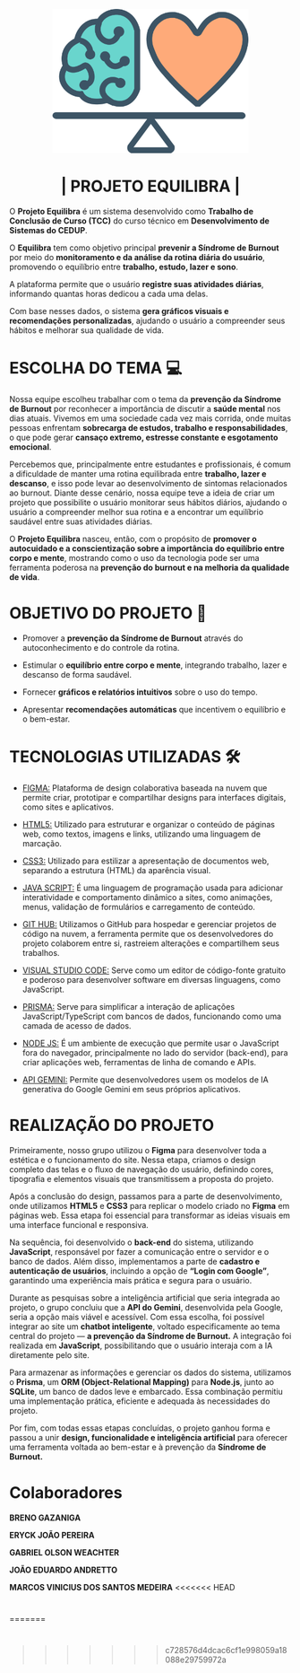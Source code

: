<p align="center">
  <img src="https://raw.githubusercontent.com/brenogazaniga/projeto/1409f377412c1390893e934fa66b66206c1afa4b/assets/img/logo.svg" width="350
  ">
</p>

<h1 align="center">| PROJETO EQUILIBRA | </h1>

O **Projeto Equilibra** é um sistema desenvolvido como **Trabalho de Conclusão de Curso (TCC)** do curso técnico em **Desenvolvimento de Sistemas do CEDUP**.

O **Equilibra** tem como objetivo principal **prevenir a Síndrome de Burnout** por meio do **monitoramento e da análise da rotina diária do usuário**, promovendo o equilíbrio entre **trabalho, estudo, lazer e sono**.

A plataforma permite que o usuário **registre suas atividades diárias**, informando quantas horas dedicou a cada uma delas.  

Com base nesses dados, o sistema **gera gráficos visuais e recomendações personalizadas**, ajudando o usuário a compreender seus hábitos e melhorar sua qualidade de vida.

# ESCOLHA DO TEMA 💻
Nossa equipe escolheu trabalhar com o tema da **prevenção da Síndrome de Burnout** por reconhecer a importância de discutir a **saúde mental** nos dias atuais. Vivemos em uma sociedade cada vez mais corrida, onde muitas pessoas enfrentam **sobrecarga de estudos, trabalho e responsabilidades**, o que pode gerar **cansaço extremo, estresse constante e esgotamento emocional**.

Percebemos que, principalmente entre estudantes e profissionais, é comum a dificuldade de manter uma rotina equilibrada entre **trabalho, lazer e descanso**, e isso pode levar ao desenvolvimento de sintomas relacionados ao burnout. Diante desse cenário, nossa equipe teve a ideia de criar um projeto que possibilite o usuário monitorar seus hábitos diários, ajudando o usuário a compreender melhor sua rotina e a encontrar um equilíbrio saudável entre suas atividades diárias.

O **Projeto Equilibra** nasceu, então, com o propósito de **promover o autocuidado e a conscientização sobre a importância do equilíbrio entre corpo e mente**, mostrando como o uso da tecnologia pode ser uma ferramenta poderosa na **prevenção do burnout e na melhoria da qualidade de vida**.



# OBJETIVO DO PROJETO 🎯

-   Promover a **prevenção da Síndrome de Burnout** através do autoconhecimento e do controle da rotina.
    
-   Estimular o **equilíbrio entre corpo e mente**, integrando trabalho, lazer e descanso de forma saudável.
    
-   Fornecer **gráficos e relatórios intuitivos** sobre o uso do tempo.
    
-   Apresentar **recomendações automáticas** que incentivem o equilíbrio e o bem-estar.

# TECNOLOGIAS UTILIZADAS 🛠️

- [FIGMA:](https://www.figma.com/design/G9X2GCtuXTVw1uxUnfd48z/Projeto-Equilibra?node-id=6-29&t=94KohihUETQijVJt-1) Plataforma de design colaborativa baseada na nuvem que permite criar, prototipar e compartilhar designs para interfaces digitais, como sites e aplicativos.                                                                                                                                                              

- [HTML5:](https://developer.mozilla.org/pt-BR/docs/Web/HTML) Utilizado para estruturar e organizar o conteúdo de páginas web, como textos, imagens e links, utilizando uma linguagem de marcação.

- [CSS3:](https://www.devmedia.com.br/guia/css/38149) Utilizado para estilizar a apresentação de documentos web, separando a estrutura (HTML) da aparência visual.

-  [JAVA SCRIPT:](https://developer.mozilla.org/pt-BR/docs/Web/JavaScript) É uma linguagem de programação usada para adicionar interatividade e comportamento dinâmico a sites, como animações, menus, validação de formulários e carregamento de conteúdo.

- [GIT HUB:](https://github.com/brenogazaniga/projeto.git) Utilizamos o GitHub para hospedar e gerenciar projetos de código na nuvem, a ferramenta permite que os desenvolvedores do projeto colaborem entre si, rastreiem alterações e compartilhem seus trabalhos.

- [VISUAL STUDIO CODE:](https://code.visualstudio.com/docs) Serve como um editor de código-fonte gratuito e poderoso para desenvolver software em diversas linguagens, como JavaScript.

- [PRISMA:](https://www.prisma.io/) Serve  para simplificar a interação de aplicações JavaScript/TypeScript com bancos de dados, funcionando como uma camada de acesso de dados.

- [NODE JS:](https://nodejs.org/pt) É um ambiente de execução que permite usar o JavaScript fora do navegador, principalmente no lado do servidor (back-end), para criar aplicações web, ferramentas de linha de comando e APIs.

- [API GEMINI:](https://aistudio.google.com/) Permite que desenvolvedores usem os modelos de IA generativa do Google Gemini em seus próprios aplicativos. 
 
# REALIZAÇÃO DO PROJETO

Primeiramente, nosso grupo utilizou o **Figma** para desenvolver toda a estética e o funcionamento do site. Nessa etapa, criamos o design completo das telas e o fluxo de navegação do usuário, definindo cores, tipografia e elementos visuais que transmitissem a proposta do projeto.

Após a conclusão do design, passamos para a parte de desenvolvimento, onde utilizamos **HTML5** e **CSS3** para replicar o modelo criado no **Figma** em páginas web. Essa etapa foi essencial para transformar as ideias visuais em uma interface funcional e responsiva.

Na sequência, foi desenvolvido o **back-end** do sistema, utilizando **JavaScript**, responsável por fazer a comunicação entre o servidor e o banco de dados. Além disso, implementamos a parte de **cadastro e autenticação de usuários**, incluindo a opção de **“Login com Google”**, garantindo uma experiência mais prática e segura para o usuário.

Durante as pesquisas sobre a inteligência artificial que seria integrada ao projeto, o grupo concluiu que a **API do Gemini**, desenvolvida pela Google, seria a opção mais viável e acessível. Com essa escolha, foi possível integrar ao site um **chatbot inteligente**, voltado especificamente ao tema central do projeto — **a prevenção da Síndrome de Burnout.** A integração foi realizada em **JavaScript**, possibilitando que o usuário interaja com a IA diretamente pelo site.

Para armazenar as informações e gerenciar os dados do sistema, utilizamos o **Prisma**, um **ORM (Object-Relational Mapping)** para **Node.js**, junto ao **SQLite**, um banco de dados leve e embarcado. Essa combinação permitiu uma implementação prática, eficiente e adequada às necessidades do projeto.

Por fim, com todas essas etapas concluídas, o projeto ganhou forma e passou a unir **design, funcionalidade e inteligência artificial** para oferecer uma ferramenta voltada ao bem-estar e à prevenção da **Síndrome de Burnout.**




# Colaboradores


**BRENO GAZANIGA**

**ERYCK JOÃO PEREIRA**

**GABRIEL OLSON WEACHTER**

**JOÃO EDUARDO ANDRETTO**

**MARCOS VINICIUS DOS SANTOS MEDEIRA**
<<<<<<< HEAD
#
=======
#
>>>>>>> c728576d4dcac6cf1e998059a18088e29759972a
